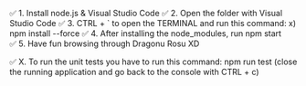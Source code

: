 ✅ 1. Install node.js & Visual Studio Code
✅ 2. Open the folder with Visual Studio Code
✅ 3. CTRL + ` to open the TERMINAL and run this command:
x) npm install --force
✅ 4. After installing the node_modules, run npm start  
✅ 5. Have fun browsing through Dragonu Rosu XD

✅ X. To run the unit tests you have to run this command: npm run test (close the running application and go back to the console with CTRL + c)
